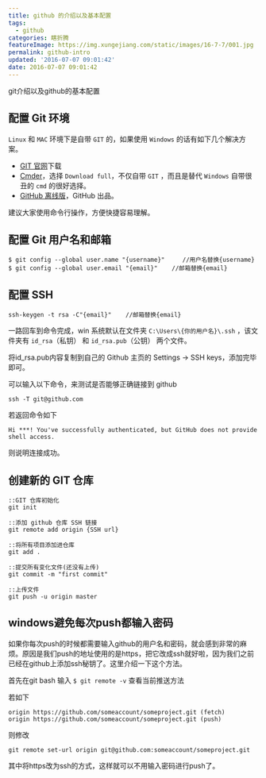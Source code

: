 ```yaml
---
title: github 的介绍以及基本配置
tags:
  - github
categories: 瞎折腾
featureImage: https://img.xungejiang.com/static/images/16-7-7/001.jpg
permalink: github-intro
updated: '2016-07-07 09:01:42'
date: 2016-07-07 09:01:42
---
```


git介绍以及github的基本配置

<!--more-->



## 配置 Git 环境

`Linux` 和 `MAC` 环境下是自带 `GIT` 的，如果使用 `Windows` 的话有如下几个解决方案。

- [GIT 官网](https://git-scm.com/download)下载
- [Cmder](http://cmder.net/)，选择 `Download full`，不仅自带 `GIT` ，而且是替代 `Windows` 自带很丑的 `cmd` 的很好选择。
- [GitHub 离线版](https://pan.baidu.com/s/1slD88nN)，GitHub 出品。

建议大家使用命令行操作，方便快捷容易理解。

## 配置 Git 用户名和邮箱

```
$ git config --global user.name "{username}"     //用户名替换{username}
$ git config --global user.email "{email}"    //邮箱替换{email}
```

## 配置 SSH

```
ssh-keygen -t rsa -C"{email}"    //邮箱替换{email}
```

一路回车到命令完成，win 系统默认在文件夹 `C:\Users\{你的用户名}\.ssh` ，该文件夹有 `id_rsa`（私钥） 和 `id_rsa.pub`（公钥） 两个文件。

将id_rsa.pub内容复制到自己的 Github 主页的 Settings -> SSH keys，添加完毕即可。


可以输入以下命令，来测试是否能够正确链接到 github

```
ssh -T git@github.com
```

若返回命令如下

```
Hi ***! You've successfully authenticated, but GitHub does not provide shell access.
```

则说明连接成功。


## 创建新的 GIT 仓库

```
::GIT 仓库初始化
git init

::添加 github 仓库 SSH 链接
git remote add origin {SSH url}

::将所有项目添加进仓库
git add .

::提交所有变化文件(还没有上传)
git commit -m "first commit"

::上传文件
git push -u origin master
```

## windows避免每次push都输入密码

如果你每次push的时候都需要输入github的用户名和密码，就会感到非常的麻烦。原因是我们push的地址使用的是https，把它改成ssh就好啦，因为我们之前已经在github上添加ssh秘钥了。这里介绍一下这个方法。

首先在git bash 输入 `$ git remote -v` 查看当前推送方法

若如下

```
origin https://github.com/someaccount/someproject.git (fetch)
origin https://github.com/someaccount/someproject.git (push)
```

则修改

```
git remote set-url origin git@github.com:someaccount/someproject.git
```

其中将https改为ssh的方式，这样就可以不用输入密码进行push了。